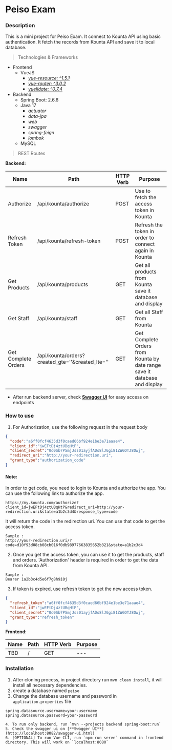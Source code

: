 # Peiso Exam

### Description
This is a mini project for Peiso Exam. 
It connect to Kounta API using basic authentication. 
It fetch the records from Kounta API and save it to local database.

> Technologies & Frameworks
* Frontend 
    * VueJS
        * [*vue-resource: ^1.5.1*](https://github.com/pagekit/vue-resource)
        * [*vue-router: ^3.0.2*](https://router.vuejs.org/)
        * [*vuelidate: ^0.7.4*](https://github.com/vuelidate/vuelidate)
* Backend
    * Spring Boot: 2.6.6
    * Java 17
        * *actuator*
        * *data-jpa*
        * *web*
        * *swagger*
        * *spring-feign*
        * *lombok*
    * MySQL


> REST Routes

**Backend:**

| Name                | Path                                           | HTTP Verb | Purpose                                     	                                                       |
|---------------------|------------------------------------------------|-----------|-----------------------------------------------------------------------------------------------------|
| Authorize           | /api/kounta/authorize                          | POST      | Use to fetch the access token in Kounta                                                             |
| Refresh Token       | /api/kounta/refresh-token                      | POST      | Refresh the token in order to connect again in Kounta                                               |
| Get Products        | /api/kounta/products                           | GET       | Get all products from Kounta save it database and display                                           |
| Get Staff           | /api/kounta/staff                              | GET       | Get all Staff from Kounta    	                                                                      |
| Get Complete Orders | /api/kounta/orders?created_gte=''&created_lte='' | GET       | Get Complete Orders from Kounta by date range save it database and display                        	 |

* After run backend server, check [**Swagger UI**](http://localhost:8082/swagger-ui.html) for easy access on endpoints

### How to use
1. For Authorization, use the following request in the request body
```json
{
  "code":"a6ff0fcf4635d3f0caed66bf924e1be3e71aaae4",
  "client_id":"jwEFtDj4ztUBqHtP",
  "client_secret":"0d0Sb7PSmjJsz01ayjfADo8lJGgi81ZWGOTJ8Owj",
  "redirect_uri":"http://your-redirection.uri",
  "grant_type":"authorization_code"
}
```
#### Note:
In order to get code, you need to login to Kounta and authorize the app.
You can use the following link to authorize the app.
```
https://my.kounta.com/authorize?client_id=jwEFtDj4ztUBqHtP&redirect_uri=http://your-redirection.uri&state=a1b2c3d4&response_type=code
```

It will return the code in the redirection uri. You can use that code to get the access token.
```
Sample : 
http://your-redirection.uri/?code=d10f93d08cb08cb016f0db98977663835652b321&state=a1b2c3d4
```

2. Once you get the access token, you can use it to get the products, staff and orders.
   'Authorization' header is required in order to get the data from Kounta API.
```
Sample :
Bearer 1a2b3c4d5e6f7g8h9i0j
```

3. If token is expired, use refresh token to get the new access token.
```json
{
  "refresh_token":"a6ff0fcf4635d3f0caed66bf924e1be3e71aaae4",
  "client_id":"jwEFtDj4ztUBqHtP",
  "client_secret":"0d0Sb7PSmjJsz01ayjfADo8lJGgi81ZWGOTJ8Owj",
  "grant_type":"refresh_token"
}
```

**Frontend:**

| Name | Path            | HTTP Verb | Purpose                                     	 |
|------|-----------------|-----------|-----------------------------------------------|
| TBD  | /               | GET       | ---                               	           |


### Installation

1. After cloning process, in project directory run `mvn clean install`, it will install all necessary dependencies.
2. create a database named `peiso`
3. Change the database username and password in `application.properties` file
```
spring.datasource.username=your-username
spring.datasource.password=your-password
```

```
4. To run only backend, run `mvn --projects backend spring-boot:run`
5. Check the swagger ui on [**Swagger UI**](http://localhost:8082/swagger-ui.html)
6. [OPTIONAL] To run Vue CLI, run `npm run serve` command in frontend directory. This will work on `localhost:8080`